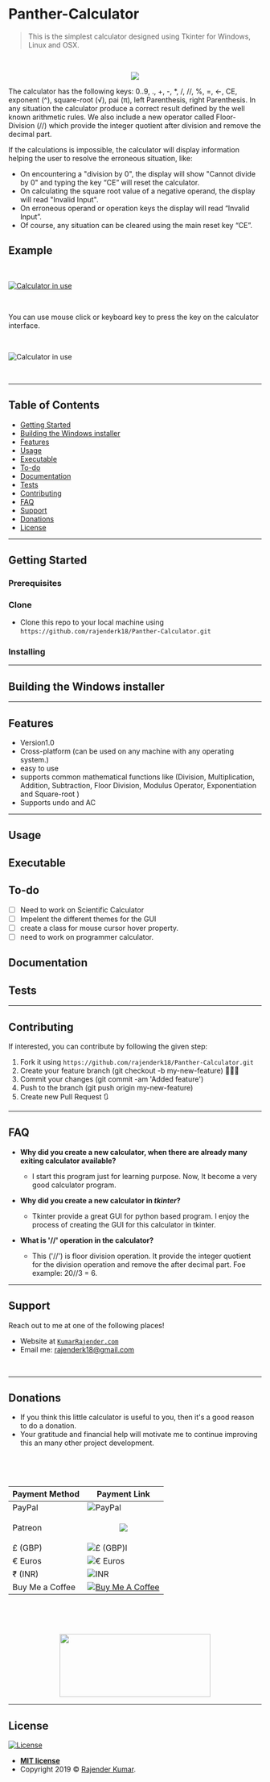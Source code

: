 


# Panther-Calculator

> This is the simplest calculator designed using Tkinter for Windows, Linux and OSX.

&nbsp;



<p align="center">
  <img src="https://user-images.githubusercontent.com/35782113/63217305-18228b80-c112-11e9-8691-b1aac19a10fa.png">
</p>


The calculator has the following keys: 0..9, ., +, -, *, /, //, %, =, ←, CE, exponent (^), square-root (√), pai (π), left Parenthesis, right Parenthesis. 
In any situation the calculator produce a correct result defined by the well known arithmetic rules. We also include a new operator called Floor-Division (//) which provide the integer quotient after division and remove the decimal part. 

If the calculations is impossible, the calculator will display information helping the user to resolve the erroneous situation, like:
- On encountering a "division by 0", the display will show "Cannot divide by 0" and typing the key “CE” will reset the calculator.
- On calculating the square root value of a negative operand, the display will read "Invalid Input".
- On erroneous operand or operation keys the display will read “Invalid Input”. 
- Of course, any situation can be cleared using the main reset key “CE”.


## Example 
&nbsp;


[![Calculator in use ](https://user-images.githubusercontent.com/35782113/63217308-18228b80-c112-11e9-9ecc-34ffa2aceda7.gif)]()

&nbsp;

You can use mouse click or keyboard key to press the key on the calculator interface.
&nbsp;

&nbsp;



![Calculator in use](https://user-images.githubusercontent.com/35782113/63217309-18228b80-c112-11e9-9969-265061dae03c.gif)

&nbsp;



---

## Table of Contents 

- [Getting Started](#getting-started)
- [Building the Windows installer](#building-the-windows-installer)
- [Features](#features)
- [Usage](#usage) 
- [Executable](#executable)
- [To-do](#to-do)
- [Documentation](#documentation)
- [Tests](#tests)
- [Contributing](#contributing)
- [FAQ](#faq)
- [Support](#support)
- [Donations](#donations)
- [License](#license)

---

## Getting Started

### Prerequisites

### Clone

- Clone this repo to your local machine using `https://github.com/rajenderk18/Panther-Calculator.git`

### Installing

---
## Building the Windows installer
---

## Features
- Version1.0
- Cross-platform (can be used on any machine with any operating system.)
- easy to use
- supports common mathematical functions like (Division, Multiplication, Addition, Subtraction, Floor Division, Modulus Operator, Exponentiation and Square-root )
- Supports undo and AC
---

## Usage 
## Executable
## To-do
  - [ ] Need to work on Scientific Calculator
  - [ ] Impelent the different themes for the GUI
  - [ ] create a class for mouse cursor hover property.
  - [ ] need to work on programmer calculator. 
 
## Documentation 
## Tests

---

## Contributing

If interested, you can contribute by following the given step:

1. Fork it using `https://github.com/rajenderk18/Panther-Calculator.git`
2. Create your feature branch (git checkout -b my-new-feature) 🔨🔨🔨
3. Commit your changes (git commit -am 'Added <xyz> feature')
4. Push to the branch (git push origin my-new-feature)
5. Create new Pull Request 🔃
---

## FAQ

- **Why did you create a new calculator, when there are already many exiting calculator available?**
    - I start this program just for learning purpose. Now, It become a very good calculator program.

- **Why did you create a new calculator in *tkinter*?**
    - Tkinter provide a great GUI for python based program. I enjoy the process of creating the GUI for this calculator in tkinter.
 - **What is '//' operation in the calculator?**
    - This ('//') is floor division operation. It provide the integer quotient for the division operation and remove the after decimal part. Foe example: 20//3 = 6.
 
    
---

## Support

Reach out to me at one of the following places!

- Website at <a href="http://KumarRajender.com" target="_blank">`KumarRajender.com`</a>
- Email me: [rajenderk18@gmail.com](mailto:rajenderk18@gmail.com)

&nbsp;


---

## Donations

- If you think this little calculator is useful to you, then it's a good reason to do a donation.
- Your gratitude and financial help will motivate me to continue improving this an many other project development.

&nbsp;

&nbsp;


| Payment Method | Payment Link |
| --- | --- |
| PayPal | ![PayPal](https://user-images.githubusercontent.com/35782113/63217312-24a6e400-c112-11e9-9eef-cc1a0bf69747.jpg) |
| Patreon |<p align="center"><a href="https://www.patreon.com/bePatron?u=23393229"><img src="https://user-images.githubusercontent.com/35782113/63217315-253f7a80-c112-11e9-8aed-aa70e001c3d9.png"></a>|
| £ (GBP) |![£ (GBP)l](https://user-images.githubusercontent.com/35782113/63217313-24a6e400-c112-11e9-8c54-a0d8ede0c0b9.png) |
| € Euros	 | ![€ Euros](https://user-images.githubusercontent.com/35782113/63217313-24a6e400-c112-11e9-8c54-a0d8ede0c0b9.png) |
| ₹ (INR) |![INR](https://user-images.githubusercontent.com/35782113/63217311-24a6e400-c112-11e9-896d-debe0ce54dab.png) |
| Buy Me a Coffee |<a href="https://www.buymeacoffee.com/rajenderk18" target="_blank"><img src="https://user-images.githubusercontent.com/35782113/63219307-f8548d00-c13c-11e9-809d-0c531dc1f0d2.png" alt="Buy Me A Coffee" style="height: auto !important;width: auto !important;" ></a> |


&nbsp;

&nbsp;

<p align="center">
  <a href="https://www.patreon.com/bePatron?u=23393229">
  <img width="300" height="125" src="https://user-images.githubusercontent.com/35782113/63217310-24a6e400-c112-11e9-9fb6-2d7f6ec2f143.jpg">
    </a>
</p>





---
## License

[![License](http://img.shields.io/:license-mit-blue.svg?style=flat-square)](http://badges.mit-license.org)

- **[MIT license](https://github.com/rajenderk18/Panther-Calculator/blob/master/LICENSE)**
- Copyright 2019 © <a href="http://KumarRajender.com" target="_blank">Rajender Kumar</a>.
